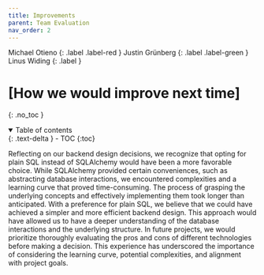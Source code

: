 ```yaml
---
title: Improvements
parent: Team Evaluation
nav_order: 2
---
```

Michael Otieno
{: .label .label-red }
Justin Grünberg
{: .label .label-green }
Linus Widing
{: .label }

# [How we would improve next time]
{: .no_toc }

<details open markdown="block">
  <summary>
    Table of contents
  </summary>
  {: .text-delta }
- TOC
{:toc}
</details>

Reflecting on our backend design decisions, we recognize that opting for plain SQL instead of SQLAlchemy 
would have been a more favorable choice. While SQLAlchemy provided certain conveniences, such as abstracting database
interactions, we encountered complexities and a learning curve that proved time-consuming. The process of grasping the 
underlying concepts and effectively implementing them took longer than anticipated.
With a preference for plain SQL, we believe that we could have achieved a simpler and more efficient backend design. 
This approach would have allowed us to have a deeper understanding of the database interactions and the underlying 
structure.
In future projects, we would prioritize thoroughly evaluating the pros and cons of different technologies before making 
a decision. This experience has underscored the importance of considering the learning curve, potential complexities, 
and alignment with project goals. 
